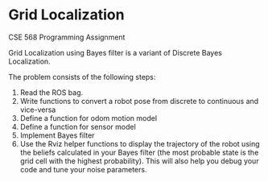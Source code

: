 # Grid Localization
CSE 568 Programming Assignment

Grid Localization using Bayes filter is a variant of Discrete Bayes Localization. 

The problem consists of the following steps:

1. Read the ROS bag.
2. Write functions to convert a robot pose from discrete to continuous and vice-versa
3. Define a function for odom motion model
4. Define a function for sensor model
5. Implement Bayes filter
6. Use the Rviz helper functions to display the trajectory of the robot using the beliefs calculated in your Bayes filter (the most probable state is the grid cell with the highest probability). This will also help you debug your code and tune your noise parameters.

